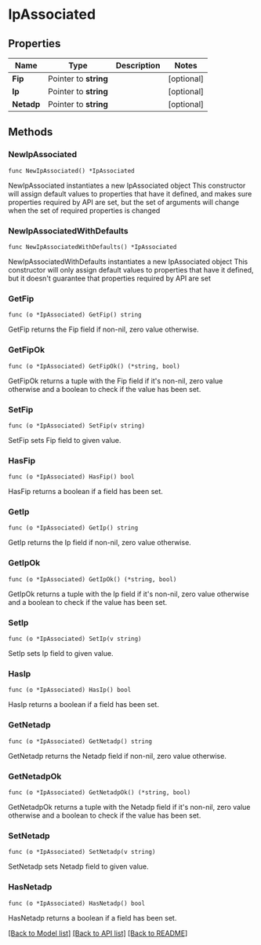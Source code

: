# IpAssociated

## Properties

Name | Type | Description | Notes
------------ | ------------- | ------------- | -------------
**Fip** | Pointer to **string** |  | [optional] 
**Ip** | Pointer to **string** |  | [optional] 
**Netadp** | Pointer to **string** |  | [optional] 

## Methods

### NewIpAssociated

`func NewIpAssociated() *IpAssociated`

NewIpAssociated instantiates a new IpAssociated object
This constructor will assign default values to properties that have it defined,
and makes sure properties required by API are set, but the set of arguments
will change when the set of required properties is changed

### NewIpAssociatedWithDefaults

`func NewIpAssociatedWithDefaults() *IpAssociated`

NewIpAssociatedWithDefaults instantiates a new IpAssociated object
This constructor will only assign default values to properties that have it defined,
but it doesn't guarantee that properties required by API are set

### GetFip

`func (o *IpAssociated) GetFip() string`

GetFip returns the Fip field if non-nil, zero value otherwise.

### GetFipOk

`func (o *IpAssociated) GetFipOk() (*string, bool)`

GetFipOk returns a tuple with the Fip field if it's non-nil, zero value otherwise
and a boolean to check if the value has been set.

### SetFip

`func (o *IpAssociated) SetFip(v string)`

SetFip sets Fip field to given value.

### HasFip

`func (o *IpAssociated) HasFip() bool`

HasFip returns a boolean if a field has been set.

### GetIp

`func (o *IpAssociated) GetIp() string`

GetIp returns the Ip field if non-nil, zero value otherwise.

### GetIpOk

`func (o *IpAssociated) GetIpOk() (*string, bool)`

GetIpOk returns a tuple with the Ip field if it's non-nil, zero value otherwise
and a boolean to check if the value has been set.

### SetIp

`func (o *IpAssociated) SetIp(v string)`

SetIp sets Ip field to given value.

### HasIp

`func (o *IpAssociated) HasIp() bool`

HasIp returns a boolean if a field has been set.

### GetNetadp

`func (o *IpAssociated) GetNetadp() string`

GetNetadp returns the Netadp field if non-nil, zero value otherwise.

### GetNetadpOk

`func (o *IpAssociated) GetNetadpOk() (*string, bool)`

GetNetadpOk returns a tuple with the Netadp field if it's non-nil, zero value otherwise
and a boolean to check if the value has been set.

### SetNetadp

`func (o *IpAssociated) SetNetadp(v string)`

SetNetadp sets Netadp field to given value.

### HasNetadp

`func (o *IpAssociated) HasNetadp() bool`

HasNetadp returns a boolean if a field has been set.


[[Back to Model list]](../README.md#documentation-for-models) [[Back to API list]](../README.md#documentation-for-api-endpoints) [[Back to README]](../README.md)


